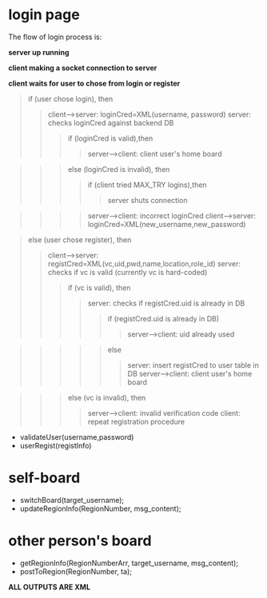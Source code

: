 # login page #

The flow of login process is:

**server up running**

**client making a socket connection to server**

**client waits for user to chose from login or register**

> if (user chose login), then
> > client-->server: loginCred=XML(username, password)
> > server: checks loginCred against backend DB
> > > if (loginCred is valid),then
> > > > server-->client: client user's home board

> > > else (loginCred is invalid), then
> > > > if (client tried MAX\_TRY logins),then
> > > > > server shuts connection

> > > > server-->client: incorrect loginCred
> > > > client-->server: loginCred=XML(new\_username,new\_password)

> else (user chose register), then
> > client-->server: registCred=XML(vc,uid,pwd,name,location,role\_id)
> > server: checks if vc is valid (currently vc is hard-coded)
> > > if (vc is valid), then
> > > > server: checks if registCred.uid is already in DB
> > > > > if (registCred.uid is already in DB)
> > > > > > server-->client: uid already used

> > > > > else
> > > > > > server: insert registCred to user table in DB
> > > > > > server-->client: client user's home board

> > > else (vc is invalid), then
> > > > server-->client: invalid verification code
> > > > client: repeat registration procedure

  * validateUser(username,password)
  * userRegist(registInfo)
# self-board #
  * switchBoard(target\_username);
  * updateRegionInfo(RegionNumber, msg\_content);
# other person's board #
  * getRegionInfo(RegionNumberArr, target\_username, msg\_content);
  * postToRegion(RegionNumber, ta);

**ALL OUTPUTS ARE XML**